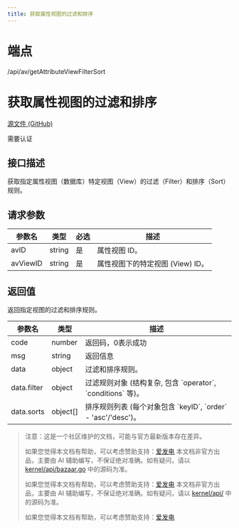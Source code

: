 ```yaml
---
title: 获取属性视图的过滤和排序
---
```

# 端点

/api/av/getAttributeViewFilterSort

# 获取属性视图的过滤和排序

[源文件 (GitHub)](https://github.com/siyuan-note/siyuan/blob/master/kernel/api/av.go "查看源文件")

需要认证

## 接口描述

获取指定属性视图（数据库）特定视图（View）的过滤（Filter）和排序（Sort）规则。

## 请求参数

| 参数名 | 类型 | 必选 | 描述 |
| --- | --- | --- | --- |
| avID | string | 是 | 属性视图 ID。 |
| avViewID | string | 是 | 属性视图下的特定视图 (View) ID。 |

## 返回值

返回指定视图的过滤和排序规则。

| 参数名 | 类型 | 描述 |
| --- | --- | --- |
| code | number | 返回码，0表示成功 |
| msg | string | 返回信息 |
| data | object | 过滤和排序规则。 |
| data.filter | object | 过滤规则对象 (结构复杂, 包含 \`operator\`, \`conditions\` 等)。 |
| data.sorts | object\[\] | 排序规则列表 (每个对象包含 \`keyID\`, \`order\` - 'asc'/'desc')。 |

> 注意：这是一个社区维护的文档，可能与官方最新版本存在差异。
> 
> 如果您觉得本文档有帮助，可以考虑赞助支持：[爱发电](https://afdian.com/a/leolee9086?tab=feed)
> 本文档非官方出品，主要由 AI 辅助编写，不保证绝对准确。如有疑问，请以 [kernel/api/bazaar.go](https://github.com/siyuan-note/siyuan/blob/master/kernel/api/bazaar.go) 中的源码为准。
> 
> 如果您觉得本文档有帮助，可以考虑赞助支持：[爱发电](https://afdian.com/a/leolee9086?tab=feed)
> 本文档非官方出品，主要由 AI 辅助编写，不保证绝对准确。如有疑问，请以 [kernel/api/](https://github.com/siyuan-note/siyuan/blob/master/kernel/api/) 中的源码为准。
> 
> 如果您觉得本文档有帮助，可以考虑赞助支持：[爱发电](https://afdian.com/a/leolee9086?tab=feed)
